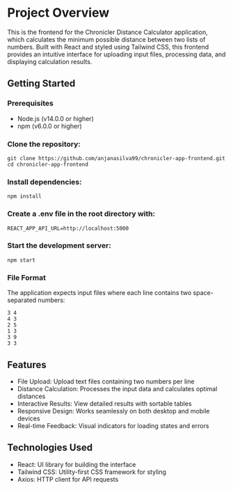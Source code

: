 # Project Overview

This is the frontend for the Chronicler Distance Calculator application, which calculates the minimum possible distance between two lists of numbers. Built with React and styled using Tailwind CSS, this frontend provides an intuitive interface for uploading input files, processing data, and displaying calculation results.

## Getting Started
### Prerequisites

- Node.js (v14.0.0 or higher)
- npm (v6.0.0 or higher)

### Clone the repository:
```
git clone https://github.com/anjanasilva99/chronicler-app-frontend.git
cd chronicler-app-frontend
```

### Install dependencies:
```
npm install
```

### Create a .env file in the root directory with:
```
REACT_APP_API_URL=http://localhost:5000
```

### Start the development server:
```
npm start
```

### File Format
The application expects input files where each line contains two space-separated numbers:

```
3 4
4 3
2 5
1 3
3 9
3 3
```

## Features

- File Upload: Upload text files containing two numbers per line
- Distance Calculation: Processes the input data and calculates optimal distances
- Interactive Results: View detailed results with sortable tables
- Responsive Design: Works seamlessly on both desktop and mobile devices
- Real-time Feedback: Visual indicators for loading states and errors

## Technologies Used

- React: UI library for building the interface
- Tailwind CSS: Utility-first CSS framework for styling
- Axios: HTTP client for API requests
